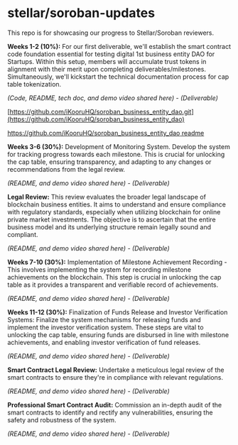 # stellar/soroban-updates
This repo is for showcasing our progress to Stellar/Soroban reviewers.

**Weeks 1-2 (10%):** For our first deliverable, we'll establish the smart contract code foundation essential for testing digital 1st business entity DAO for Startups. Within this setup, members will accumulate trust tokens in alignment with their merit upon completing deliverables/milestones. Simultaneously, we'll kickstart the technical documentation process for cap table tokenization.


*(Code, README, tech doc, and demo video shared here) - (Deliverable)* 

[https://github.com/iKooruHQ/soroban_business_entity_dao.git](https://github.com/iKooruHQ/soroban_business_entity_dao)

[https://github.com/iKooruHQ/soroban_business_entity_dao readme](https://github.com/iKooruHQ/soroban_business_entity_dao/blob/main/readme.md)

**Weeks 3-6 (30%):** Development of Monitoring System. Develop the system for tracking progress towards each milestone. This is crucial for unlocking the cap table, ensuring transparency, and adapting to any changes or recommendations from the legal review.


*(README, and demo video shared here) - (Deliverable)*


**Legal Review:** This review evaluates the broader legal landscape of blockchain business entities. It aims to understand and ensure compliance with regulatory standards, especially when utilizing blockchain for online private market investments. The objective is to ascertain that the entire business model and its underlying structure remain legally sound and compliant.


*(README, and demo video shared here) - (Deliverable)*


**Weeks 7-10 (30%):** Implementation of Milestone Achievement Recording - This involves implementing the system for recording milestone achievements on the blockchain. This step is crucial in unlocking the cap table as it provides a transparent and verifiable record of achievements.


*(README, and demo video shared here) - (Deliverable)*


**Weeks 11-12 (30%):** Finalization of Funds Release and Investor Verification Systems: Finalize the system mechanisms for releasing funds and implement the investor verification system. These steps are vital to unlocking the cap table, ensuring funds are disbursed in line with milestone achievements, and enabling investor verification of fund releases.


*(README, and demo video shared here) - (Deliverable)*


**Smart Contract Legal Review:** Undertake a meticulous legal review of the smart contracts to ensure they're in compliance with relevant regulations.


*(README, and demo video shared here) - (Deliverable)*


**Professional Smart Contract Audit:** Commission an in-depth audit of the smart contracts to identify and rectify any vulnerabilities, ensuring the safety and robustness of the system.


*(README, and demo video shared here)  - (Deliverable)*
